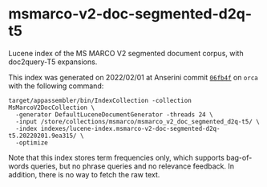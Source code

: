 # msmarco-v2-doc-segmented-d2q-t5

Lucene index of the MS MARCO V2 segmented document corpus, with doc2query-T5 expansions.

This index was generated on 2022/02/01 at Anserini commit [`06fb4f`](https://github.com/castorini/anserini/commit/9ea3159adeeffd84e10e197af4c36febb5b74c7b) on `orca` with the following command:

```
target/appassembler/bin/IndexCollection -collection MsMarcoV2DocCollection \
  -generator DefaultLuceneDocumentGenerator -threads 24 \
  -input /store/collections/msmarco/msmarco_v2_doc_segmented_d2q-t5/ \
  -index indexes/lucene-index.msmarco-v2-doc-segmented-d2q-t5.20220201.9ea315/ \
  -optimize
```

Note that this index stores term frequencies only, which supports bag-of-words queries, but no phrase queries and no relevance feedback. In addition, there is no way to fetch the raw text.
